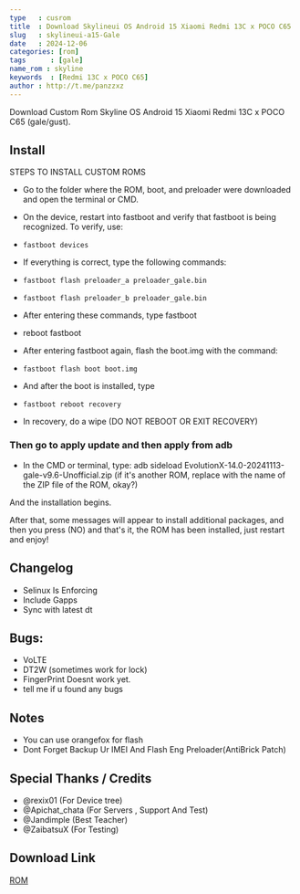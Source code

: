 ```yaml
---
type   : cusrom
title  : Download Skylineui OS Android 15 Xiaomi Redmi 13C x POCO C65
slug   : skylineui-a15-Gale
date   : 2024-12-06
categories: [rom]
tags      : [gale]
name_rom : skyline
keywords  : [Redmi 13C x POCO C65]
author : http://t.me/panzzxz
---
```


Download Custom Rom Skyline OS Android 15 Xiaomi Redmi 13C x POCO C65 (gale/gust).

## Install 
STEPS TO INSTALL CUSTOM ROMS

- Go to the folder where the ROM, boot, and preloader were downloaded and open the terminal or CMD.

- On the device, restart into fastboot and verify that fastboot is being recognized. To verify, use: 

- ``fastboot devices``

- If everything is correct, type the following commands:

- ``fastboot flash preloader_a preloader_gale.bin``

- ``fastboot flash preloader_b preloader_gale.bin``

- After entering these commands, type fastboot 

- reboot fastboot

- After entering fastboot again, flash the boot.img with the command: 

- ``fastboot flash boot boot.img``

- And after the boot is installed, type 

- ``fastboot reboot recovery``

- In recovery, do a wipe (DO NOT REBOOT OR EXIT RECOVERY)

### Then go to apply update and then apply from adb

- In the CMD or terminal, type: 
adb sideload EvolutionX-14.0-20241113-gale-v9.6-Unofficial.zip
 (if it's another ROM, replace with the name of the ZIP file of the ROM, okay?)

And the installation begins.

After that, some messages will appear to install additional packages, and then you press (NO) and that's it, the ROM has been installed, just restart and enjoy!

## Changelog
- Selinux Is Enforcing
- Include Gapps
- Sync with latest dt

## Bugs:
- VoLTE
- DT2W (sometimes work for lock)
- FingerPrint Doesnt work yet.
- tell me if u found any bugs

## Notes
- You can use orangefox for flash
- Dont Forget Backup Ur IMEI And Flash Eng Preloader(AntiBrick Patch)

## Special Thanks / Credits
- @rexix01 (For Device tree)
- @Apichat_chata (For Servers , Support And Test)
- @Jandimple (Best Teacher)
- @ZaibatsuX (For Testing)


## Download Link
[ROM](https://gofile.io/d/FGaejK)

